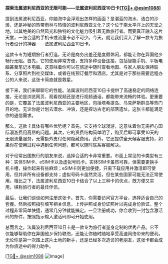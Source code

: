 **探索法属波利尼西亚的无限可能——法属波利尼西亚10日卡[[TG💪+ @esim1088](https://t.me/s/esim1088)]**

提到法属波利尼西亚，你脑海中会浮现出怎样的画面？是湛蓝的海水、洁白的沙滩，还是神秘的热带雨林与热情的波利尼西亚文化？这个位于南太平洋上的天堂之地，以其绝美的自然风光和独特的文化魅力吸引着无数旅行者。而要真正融入这片天堂，一张合适的手机卡或流量卡必不可少。今天，就让我们深入了解一款专为旅行者设计的神器——法属波利尼西亚10日卡。

这款卡专为短期旅行者打造，无论是商务出差还是度假休闲，都能让你在异国他乡畅行无阻。首先，它的使用非常方便，支持多种设备连接，包括智能手机、平板电脑甚至笔记本电脑。这意味着你可以在旅途中随时查看地图、与家人朋友保持联系、分享照片到社交媒体，或者在线预订餐厅和酒店。尤其是对于那些需要远程办公的人来说，这张卡简直就是救星。

接下来，我们来聊聊它的性能。法属波利尼西亚10日卡提供了高速稳定的网络连接，无论是浏览网页、观看视频还是进行视频通话，都能带来流畅的体验。更重要的是，它覆盖了法属波利尼西亚的主要地区，包括塔希提岛、马克萨斯群岛等热门目的地。无论你是计划去潜水、冲浪，还是探访古老的部落遗址，这张卡都能满足你的通信需求。

那么，这款卡具体有哪些优势呢？首先，它支持全球漫游，这意味着你无需担心国际漫游费用高昂的问题。其次，它的资费结构简单明了，购买后即可享受10天的无限流量服务，无需额外支付任何隐藏费用。此外，它还提供全天候客服支持，如果你在使用过程中遇到任何问题，都可以随时联系客服解决。

对于经常出国旅行的朋友来说，选择合适的卡非常重要。市面上常见的卡类型有三种：实体SIM卡、eSIM卡以及虚拟号码卡。实体SIM卡虽然可靠，但需要更换手机卡槽，操作起来有些麻烦；eSIM卡则更加便捷，只需下载应用并激活即可使用，但并非所有设备都支持；虚拟号码卡虽然灵活，但在某些国家可能无法正常使用。相比之下，法属波利尼西亚10日卡结合了以上三种卡的优点，既方便又实用，堪称旅行者的最佳伴侣。

最后，让我们谈谈如何注册这张卡。首先，你需要访问官方平台，选择适合自己的套餐。然后按照指引填写相关信息，上传护照或身份证照片以完成身份验证。整个过程非常简单快捷，通常几分钟就能搞定。一旦注册成功，你会收到一封包含激活码的邮件，按照指示输入激活码即可开始使用。

总而言之，法属波利尼西亚10日卡是一款专为旅行者量身定制的优秀产品。它不仅能够帮助你在异国他乡保持联络，还能让你随时随地享受高速网络带来的便利。无论你是第一次踏上这片土地的新手，还是已经多次造访的老朋友，这张卡都会成为你旅途中的得力助手。

[[TG💪+ @esim1088](https://t.me/s/esim1088) ![Image](https://i.postimg.cc/4NQfJmqS/Snipaste-2025-05-13-00-14-12.png)]